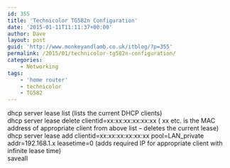 ```yaml
---
id: 355
title: 'Technicolor TG582n Configuration'
date: '2015-01-11T11:11:37+00:00'
author: Dave
layout: post
guid: 'http://www.monkeyandlamb.co.uk/itblog/?p=355'
permalink: /2015/01/technicolor-tg582n-configuration/
categories:
    - Networking
tags:
    - 'home router'
    - technicolor
    - TG582
---
```


dhcp server lease list (lists the current DHCP clients)  
dhcp server lease delete clientid=xx:xx:xx:xx:xx:xx ( xx etc. is the MAC address of appropriate client from above list – deletes the current lease)  
dhcp server lease add clientid=xx:xx:xx:xx:xx:xx pool=LAN\_private addr=192.168.1.x leasetime=0 (adds required IP for appropriate client with infinite lease time)  
saveall